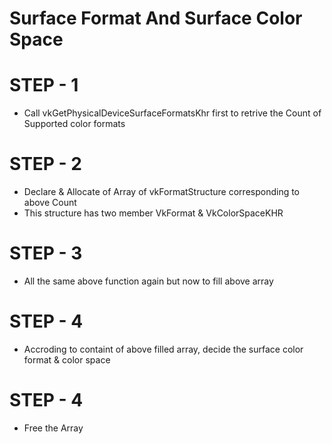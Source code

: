 #
#  **Surface Format And Surface Color Space**
#

# STEP - 1
- Call vkGetPhysicalDeviceSurfaceFormatsKhr first to retrive the Count of Supported color formats

# STEP - 2
- Declare & Allocate of Array of vkFormatStructure corresponding to above Count
- This structure has two member VkFormat & VkColorSpaceKHR

# STEP - 3
- All the same above function again but now to fill above array

# STEP - 4
- Accroding to containt of above filled array, decide the surface color format & color space

# STEP - 4
- Free the Array
  